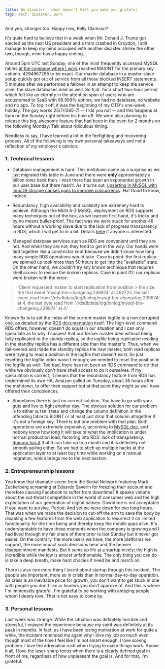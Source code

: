 ```yaml
---
title: On disaster - what doesn't kill you make you grateful
tags: tech, disaster, work
---
```


And yea, stronger too. Happy now, Kelly Clarkson?

It's quite hard to believe that in a week when Mr. Donald J. Trump got elected as the next US president and a tram crashed in Croydon, I still manage to keep my mind occupied with another disaster. Unlike the other two, though, mine has a happy ending. 

Around 5pm UTC last Sunday, one of the most frequently accessed MySQL tables [at the company where I work](https://www.memrise.com) reached MAXINT for the primary key column. 4294967295 to be exact. Our master database in a master-slave setup quickly got out of service from all those blocked INSERT statements. 5 minutes after we performed a failover in an attempt to keep the service alive, the slave databases died as well. So *tl;dr*: for a short two-hour period which felt like an eternity in the attention span of users who are accustomed to SaaS with 99.999% uptime, we had no database, no website and no app. To top it off, it was the beginning of my CTO's one-week holiday. The guy works 25/7/(365-7) -- I kid you not -- and this happens at 5pm on the Sunday right before his time off. We were also planning to release this big, awesome feature that had been in the oven for 2 months on the following Monday. Talk about ridiculous timing.

Needless to say, I have learned a lot in the firefighting and recovering process. All of the following is my own personal takeaways and not a reflection of my employer's opinion.

### 1. Technical lessons

- Database management is hard. This meltdown came as a surprise as we just migrated this table in June and there were **only** approximately a billion rows back then. I wish there has been an exponential growth in our user base but there hasn't. As it turns out, [upserting in MySQL with InnoDB storage causes gaps to improve concurrency](http://stackoverflow.com/questions/3679611/mysql-upsert-and-auto-increment-causes-gaps). Ha! Good to know, indeed.

- Redundancy, high availability and scalabity are extremely hard to achieve. Although the Multi A-Z MySQL deployment on RDS supports many techniques out of the box, as we learned first hand, it's tricky and by no means bullet-proof. The fact was we were stuck for another 48 hours without a working slave due to the lack of progress transparency in RDS, which I will get to in a bit. Details [here](https://forums.aws.amazon.com/thread.jspa?threadID=242708&tstart=0) if anyone is interested.

- Managed database services such as RDS are convenient until they are not. And when they are not, they tend to get in the way. Our hands were tied together like a constrictor knot because we didn't know how long many simple RDS operations would take. Case in point: the first replica we spinned up took more than 50 hours to get into the "available" state. On the other hand, we couldn't try any known technique that requires shell access to rescue the broken replicas. Case in point #2: our replicas were broken with the error:

> 'Client requested master to start replication from position > file size; the first event 'mysql-bin-changelog.239874' at 492725, the last event read from '/rdsdbdata/log/binlog/mysql-bin-changelog.239874' at 4, the last byte read from '/rdsdbdata/log/binlog/mysql-bin-changelog.239874' at 4.'

Known fix is to set the index of the current master logfile to a non corrupted one, as detailed by the [RDS documentation](http://docs.aws.amazon.com/AmazonRDS/latest/UserGuide/mysql_rds_next_master_log.html) itself. The high-level command RDS offers, however, doesn't do squat in our situation and I can only speculate as to why. I suspect that our former master died without being fully replicated to the standy replica, so the logfile being replicated residing in the standby replica has a different size than the master's. Thus, when we fail-overed and made the standby replica the new master, both read replicas were trying to read a position in the logfile that doesn't exist. So just resetting the logfile index wasn't enough; we needed to reset the position in the logfile as well. Too bad, there has not been an RDS command to do that while we obviously don't have shell access to do it ourselves. If my speculation is correct, it means that the redundancy feature from RDS has undermined its own HA. Amazon called on Tuesday, about 35 hours after the meltdown, to offer their support but at that point they might as well have offered their condolences. 

- Sometimes there is just no correct solution. You have to go with your guts and live to fight another day. The obvious solution for our problem is to either `ALTER TABLE` and change the column definition in the offending table to BIGINT or at least just drop that column altogether if it's not a foreign key. There is but one problem with that plan. Both operations are extremely expensive, according to [MySQL doc](https://dev.mysql.com/doc/refman/5.6/en/innodb-create-index-overview.html), and nobody know how long it will take or what the implication is under normal production load, factoring into RDS' lack of transparency. [Rumour has it](http://dba.stackexchange.com/a/112834) that it can take up to a month and it is definitely not smooth sailing either. So we had to stich up multiple hacks at the application layer to at least buy time while working on a manual migration, which brings me to the next section.

### 2. Entrepreneurship lessons

You know that dramatic scene from the Social Network featuring Mark Zuckerberg screaming at Eduardo Saverin for freezing their account and therefore causing Facebook to suffer from downtime? It speaks volume about the cut-throat competition in the world of consumer web and the high expectation of our generation of digital natives. Downtime is not acceptable if you want to survive. Period. And yet we were down for two long hours. That was when we made the decision to cut-off the arm to save the body by disabling a few features from the web application to resurrect it on limited functionality for the time being and thereby keep the mobile apps alive. It's understandable to have these moments when the company is growing and I had lived through my fair share of them prior to last Sunday but it never got easier. On the contrary, the more users we have, the more platforms we support, the more impact such decisions bear and the heavier disappointment manifests. But it sums up life at a startup nicely; the high is incredible while the low is almost unfathomable. The only thing you can do is take a deep breath, make hard chocies if need be and march on. 

There is also one more thing I learnt about startup through this incident. The people are important, more so in crisis than in normal day-to-day operation. As crisis is an inevitable price for growth, you don't want to get stuck in one with people you don't like or leaders you don't approve of. And this is where I'm immensely grateful. I'm grateful to be working with amazing people whom I dearly love. That is not easy to come by.

### 3. Personal lessons

Last week was strange. While the situation was definitely horrible and stressful, I enjoyed the experience because my spirit was definitely at its peak in months. In fact, as I have been losing motivation at work for quite a while, the incident reminded me again why I love my job so much even though most of the time I feel like I'm not smart enough. I love solving problem. I love the adrenaline rush when trying to make things work. Above it all, I love the laser-sharp focus when there is a clearly defined goal in front of me, regardless of how unpleasant the goal is. And for that, I'm grateful.


